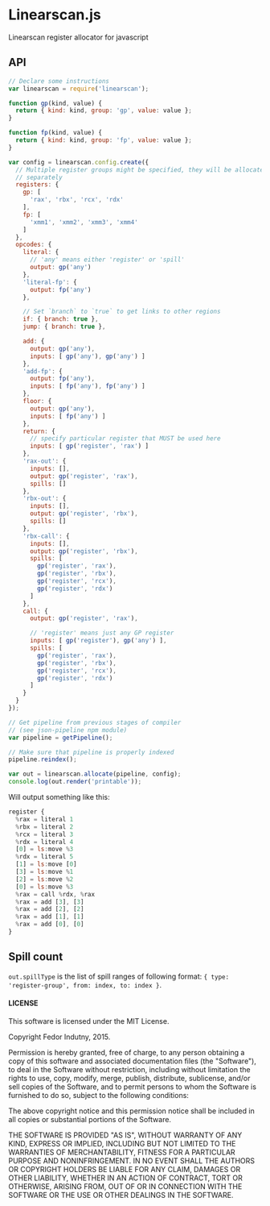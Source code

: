 # Linearscan.js

Linearscan register allocator for javascript

## API

```javascript
// Declare some instructions
var linearscan = require('linearscan');

function gp(kind, value) {
  return { kind: kind, group: 'gp', value: value };
}

function fp(kind, value) {
  return { kind: kind, group: 'fp', value: value };
}

var config = linearscan.config.create({
  // Multiple register groups might be specified, they will be allocated
  // separately
  registers: {
    gp: [
      'rax', 'rbx', 'rcx', 'rdx'
    ],
    fp: [
      'xmm1', 'xmm2', 'xmm3', 'xmm4'
    ]
  },
  opcodes: {
    literal: {
      // 'any' means either 'register' or 'spill'
      output: gp('any')
    },
    'literal-fp': {
      output: fp('any')
    },

    // Set `branch` to `true` to get links to other regions
    if: { branch: true },
    jump: { branch: true },

    add: {
      output: gp('any'),
      inputs: [ gp('any'), gp('any') ]
    },
    'add-fp': {
      output: fp('any'),
      inputs: [ fp('any'), fp('any') ]
    },
    floor: {
      output: gp('any'),
      inputs: [ fp('any') ]
    },
    return: {
      // specify particular register that MUST be used here
      inputs: [ gp('register', 'rax') ]
    },
    'rax-out': {
      inputs: [],
      output: gp('register', 'rax'),
      spills: []
    },
    'rbx-out': {
      inputs: [],
      output: gp('register', 'rbx'),
      spills: []
    },
    'rbx-call': {
      inputs: [],
      output: gp('register', 'rbx'),
      spills: [
        gp('register', 'rax'),
        gp('register', 'rbx'),
        gp('register', 'rcx'),
        gp('register', 'rdx')
      ]
    },
    call: {
      output: gp('register', 'rax'),

      // 'register' means just any GP register
      inputs: [ gp('register'), gp('any') ],
      spills: [
        gp('register', 'rax'),
        gp('register', 'rbx'),
        gp('register', 'rcx'),
        gp('register', 'rdx')
      ]
    }
  }
});

// Get pipeline from previous stages of compiler
// (see json-pipeline npm module)
var pipeline = getPipeline();

// Make sure that pipeline is properly indexed
pipeline.reindex();

var out = linearscan.allocate(pipeline, config);
console.log(out.render('printable'));
```

Will output something like this:

```javascript
register {
  %rax = literal 1
  %rbx = literal 2
  %rcx = literal 3
  %rdx = literal 4
  [0] = ls:move %3
  %rdx = literal 5
  [1] = ls:move [0]
  [3] = ls:move %1
  [2] = ls:move %2
  [0] = ls:move %3
  %rax = call %rdx, %rax
  %rax = add [3], [3]
  %rax = add [2], [2]
  %rax = add [1], [1]
  %rax = add [0], [0]
}
```

## Spill count

`out.spillType` is the list of spill ranges of following format:
`{ type: 'register-group', from: index, to: index }`.

#### LICENSE

This software is licensed under the MIT License.

Copyright Fedor Indutny, 2015.

Permission is hereby granted, free of charge, to any person obtaining a
copy of this software and associated documentation files (the
"Software"), to deal in the Software without restriction, including
without limitation the rights to use, copy, modify, merge, publish,
distribute, sublicense, and/or sell copies of the Software, and to permit
persons to whom the Software is furnished to do so, subject to the
following conditions:

The above copyright notice and this permission notice shall be included
in all copies or substantial portions of the Software.

THE SOFTWARE IS PROVIDED "AS IS", WITHOUT WARRANTY OF ANY KIND, EXPRESS
OR IMPLIED, INCLUDING BUT NOT LIMITED TO THE WARRANTIES OF
MERCHANTABILITY, FITNESS FOR A PARTICULAR PURPOSE AND NONINFRINGEMENT. IN
NO EVENT SHALL THE AUTHORS OR COPYRIGHT HOLDERS BE LIABLE FOR ANY CLAIM,
DAMAGES OR OTHER LIABILITY, WHETHER IN AN ACTION OF CONTRACT, TORT OR
OTHERWISE, ARISING FROM, OUT OF OR IN CONNECTION WITH THE SOFTWARE OR THE
USE OR OTHER DEALINGS IN THE SOFTWARE.
